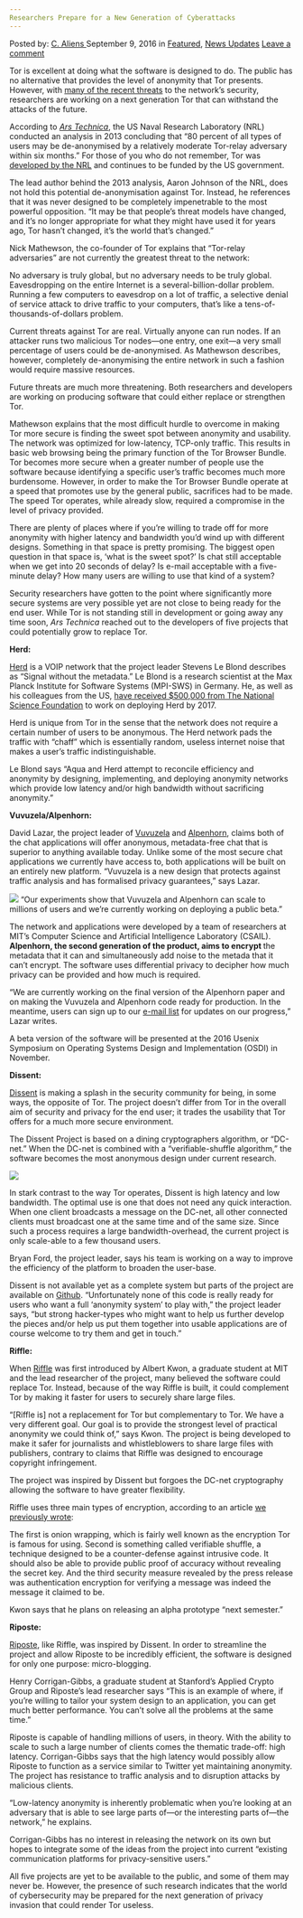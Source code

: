 ```yaml
---
Researchers Prepare for a New Generation of Cyberattacks
---
```

<article class="post-listing post-15378 post type-post status-publish format-standard has-post-thumbnail hentry  tag-building tag-cyberattacks tag-generation tag-prepare tag-researchers 
    <div class="post-inner">
        <span>Posted by: <a href="https://www.deepdotweb.com/author/caliens/" title="">C. Aliens </a></span>
    <span>September 9, 2016</span>
    <span>in <a href="https://www.deepdotweb.com/category/deepdot-news/" rel="category tag">Featured</a>, <a href="https://www.deepdotweb.com/category/news-updates/" rel="category tag">News Updates</a></span>
    <span><a href="https://www.deepdotweb.com/2016/09/09/researchers-prepare-new-generation-cyberattacks/#respond">Leave a comment</a></span>
    </p>
    <div class="clear"></div>
    <div class="entry">
    <p>Tor is excellent at doing what the software is designed to do. The public has no alternative that provides the level of anonymity that Tor presents. However, with <a href="https://www.deepdotweb.com/2016/07/07/researchers-found-over-100-snooping-tor-hsdir-relays/">many of the recent threats</a> to the network’s security, researchers are working on a next generation Tor that can withstand the attacks of the future.</p>
    <p>According to <a href="http://arstechnica.co.uk/security/2016/08/building-a-new-tor-that-withstands-next-generation-state-surveillance/"><em>Ars Technica</em></a>, the US Naval Research Laboratory (NRL) conducted an analysis in 2013 concluding that &#8220;80 percent of all types of users may be de-anonymised by a relatively moderate Tor-relay adversary within six months.&#8221; For those of you who do not remember, Tor was<a href="https://pando.com/2014/07/16/tor-spooks/"> developed by the NRL</a> and continues to be funded by the US government.</p>
    <p>The lead author behind the 2013 analysis, Aaron Johnson of the NRL, does not hold this potential de-anonymisation against Tor. Instead, he references that it was never designed to be completely impenetrable to the most powerful opposition. “It may be that people&#8217;s threat models have changed, and it&#8217;s no longer appropriate for what they might have used it for years ago, Tor hasn&#8217;t changed, it&#8217;s the world that&#8217;s changed.”</p>
    <p>Nick Mathewson, the co-founder of Tor explains that “Tor-relay adversaries” are not currently the greatest threat to the network:</p>
    <p>No adversary is truly global, but no adversary needs to be truly global. Eavesdropping on the entire Internet is a several-billion-dollar problem. Running a few computers to eavesdrop on a lot of traffic, a selective denial of service attack to drive traffic to your computers, that&#8217;s like a tens-of-thousands-of-dollars problem.</p>
    <p>Current threats against Tor are real. Virtually anyone can run nodes. If an attacker runs two malicious Tor nodes—one entry, one exit—a very small percentage of users could be de-anonymised. As Mathewson describes, however, completely de-anonymising the entire network in such a fashion would require massive resources.</p>
    <p>Future threats are much more threatening. Both researchers and developers are working on producing software that could either replace or strengthen Tor.</p>
    <p>Mathewson explains that the most difficult hurdle to overcome in making Tor more secure is finding the sweet spot between anonymity and usability. The network was optimized for low-latency, TCP-only traffic. This results in basic web browsing being the primary function of the Tor Browser Bundle. Tor becomes more secure when a greater number of people use the software because identifying a specific user’s traffic becomes much more burdensome. However, in order to make the Tor Browser Bundle operate at a speed that promotes use by the general public, sacrifices had to be made. The speed Tor operates, while already slow, required a compromise in the level of privacy provided.</p>
    <p>There are plenty of places where if you&#8217;re willing to trade off for more anonymity with higher latency and bandwidth you&#8217;d wind up with different designs. Something in that space is pretty promising. The biggest open question in that space is, &#8216;what is the sweet spot?&#8217; Is chat still acceptable when we get into 20 seconds of delay? Is e-mail acceptable with a five-minute delay? How many users are willing to use that kind of a system?</p>
    <p>Security researchers have gotten to the point where significantly more secure systems are very possible yet are not close to being ready for the end user. While Tor is not standing still in development or going away any time soon, <em>Ars Technica</em> reached out to the developers of five projects that could potentially grow to replace Tor.</p>
    <p><strong>Herd:</strong></p>
    <p><a href="https://www.mpi-sws.org/~stevens/pubs/sigcomm15.pdf">Herd</a> is a VOIP network that the project leader Stevens Le Blond describes as &#8220;Signal without the metadata.” Le Blond is a research scientist at the Max Planck Institute for Software Systems (MPI-SWS) in Germany. He, as well as his colleagues from the US, <a href="https://nsf.gov/awardsearch/showAward?AWD_ID=1618955&amp;HistoricalAwards=false">have received $500,000 from The National Science Foundation</a> to work on deploying Herd by 2017.</p>
    <p>Herd is unique from Tor in the sense that the network does not require a certain number of users to be anonymous. The Herd network pads the traffic with “chaff” which is essentially random, useless internet noise that makes a user’s traffic indistinguishable.</p>
    <p>Le Blond says &#8220;Aqua and Herd attempt to reconcile efficiency and anonymity by designing, implementing, and deploying anonymity networks which provide low latency and/or high bandwidth without sacrificing anonymity.&#8221;</p>
    <p><strong>Vuvuzela/Alpenhorn:</strong></p>
    <p>David Lazar, the project leader of <a href="https://vuvuzela.io/">Vuvuzela</a> and <a href="https://vuvuzela.io/alpenhorn_intro.pdf">Alpenhorn</a>, claims both of the chat applications will offer anonymous, metadata-free chat that is superior to anything available today. Unlike some of the most secure chat applications we currently have access to, both applications will be built on an entirely new platform. &#8220;Vuvuzela is a new design that protects against traffic analysis and has formalised privacy guarantees,” says Lazar.</p>
    <p><img class="wp-image-15379 aligncenter" src="https://www.deepdotweb.com/wp-content/uploads/2016/09/word-image-15.png" srcset="https://www.deepdotweb.com/wp-content/uploads/2016/09/word-image-15.png 640w, https://www.deepdotweb.com/wp-content/uploads/2016/09/word-image-15-300x211.png 300w" sizes="(max-width: 640px) 100vw, 640px"/> &#8220;Our experiments show that Vuvuzela and Alpenhorn can scale to millions of users and we&#8217;re currently working on deploying a public beta.&#8221;</p>
    <p>The network and applications were developed by a team of researchers at MIT&#8217;s Computer Science and Artificial Intelligence Laboratory (CSAIL). <strong>Alpenhorn, the second generation of the product, aims to encrypt </strong>the metadata that it can and simultaneously add noise to the metada that it can’t encrypt. The software uses differential privacy to decipher how much privacy can be provided and how much is required.</p>
    <p>&#8220;We are currently working on the final version of the Alpenhorn paper and on making the Vuvuzela and Alpenhorn code ready for production. In the meantime, users can sign up to our <a href="https://vuvuzela.io/">e-mail list</a> for updates on our progress,” Lazar writes.</p>
    <p>A beta version of the software will be presented at the 2016 Usenix Symposium on Operating Systems Design and Implementation (OSDI) in November.</p>
    <p><strong>Dissent:</strong></p>
    <p><a href="http://dedis.cs.yale.edu/dissent/">Dissent</a> is making a splash in the security community for being, in some ways, the opposite of Tor. The project doesn’t differ from Tor in the overall aim of security and privacy for the end user; it trades the usability that Tor offers for a much more secure environment.</p>
    <p>The Dissent Project is based on a dining cryptographers algorithm, or &#8220;DC-net.&#8221; When the DC-net is combined with a “verifiable-shuffle algorithm,” the software becomes the most anonymous design under current research.</p>
    <p><strong><img class="wp-image-15380" src="https://www.deepdotweb.com/wp-content/uploads/2016/09/word-image-16.png" srcset="https://www.deepdotweb.com/wp-content/uploads/2016/09/word-image-16.png 1772w, https://www.deepdotweb.com/wp-content/uploads/2016/09/word-image-16-300x91.png 300w, https://www.deepdotweb.com/wp-content/uploads/2016/09/word-image-16-1024x312.png 1024w" sizes="(max-width: 1772px) 100vw, 1772px"/></strong></p>
    <p>In stark contrast to the way Tor operates, Dissent is high latency and low bandwidth. The optimal use is one that does not need any quick interaction. When one client broadcasts a message on the DC-net, all other connected clients must broadcast one at the same time and of the same size. Since such a process requires a large bandwidth-overhead, the current project is only scale-able to a few thousand users.</p>
    <p>Bryan Ford, the project leader, says his team is working on a way to improve the efficiency of the platform to broaden the user-base.</p>
    <p>Dissent is not available yet as a complete system but parts of the project are available on <a href="https://github.com/DeDiS/Dissent">Github</a>. &#8220;Unfortunately none of this code is really ready for users who want a full ‘anonymity system’ to play with,&#8221; the project leader says, &#8220;but strong hacker-types who might want to help us further develop the pieces and/or help us put them together into usable applications are of course welcome to try them and get in touch.&#8221;</p>
    <p><strong>Riffle:</strong></p>
    <p>When <a href="https://people.csail.mit.edu/devadas/pubs/riffle.pdf">Riffle</a> was first introduced by Albert Kwon, a graduate student at MIT and the lead researcher of the project, many believed the software could replace Tor. Instead, because of the way Riffle is built, it could complement Tor by making it faster for users to securely share large files.</p>
    <p>&#8220;[Riffle is] not a replacement for Tor but complementary to Tor. We have a very different goal. Our goal is to provide the strongest level of practical anonymity we could think of,” says Kwon. The project is being developed to make it safer for journalists and whistleblowers to share large files with publishers, contrary to claims that Riffle was designed to encourage copyright infringement.</p>
    <p>The project was inspired by Dissent but forgoes the DC-net cryptography allowing the software to have greater flexibility.</p>
    <p>Riffle uses three main types of encryption, according to an article <a href="https://www.deepdotweb.com/2016/07/12/researchers-develop-anonymous-network-thats-faster-safer-tor/">we previously wrote</a>:</p>
    <p>The first is onion wrapping, which is fairly well known as the encryption Tor is famous for using. Second is something called verifiable shuffle, a technique designed to be a counter-defense against intrusive code. It should also be able to provide public proof of accuracy without revealing the secret key. And the third security measure revealed by the press release was authentication encryption for verifying a message was indeed the message it claimed to be.</p>
    <p>Kwon says that he plans on releasing an alpha prototype “next semester.”</p>
    <p><strong>Riposte:</strong></p>
    <p><a href="http://www.scs.stanford.edu/~dm/home/papers/corrigan-gibbs:riposte.pdf">Riposte</a>, like Riffle, was inspired by Dissent. In order to streamline the project and allow Riposte to be incredibly efficient, the software is designed for only one purpose: micro-blogging.</p>
    <p>Henry Corrigan-Gibbs, a graduate student at Stanford&#8217;s Applied Crypto Group and Riposte’s lead researcher says &#8220;This is an example of where, if you&#8217;re willing to tailor your system design to an application, you can get much better performance. You can&#8217;t solve all the problems at the same time.&#8221;</p>
    <p>Riposte is capable of handling millions of users, in theory. With the ability to scale to such a large number of clients comes the thematic trade-off: high latency. Corrigan-Gibbs says that the high latency would possibly allow Riposte to function as a service similar to Twitter yet maintaining anonymity. The project has resistance to traffic analysis and to disruption attacks by malicious clients.</p>
    <p>&#8220;Low-latency anonymity is inherently problematic when you&#8217;re looking at an adversary that is able to see large parts of—or the interesting parts of—the network,&#8221; he explains.</p>
    <p>Corrigan-Gibbs has no interest in releasing the network on its own but hopes to integrate some of the ideas from the project into current “existing communication platforms for privacy-sensitive users.”</p>
    <p>All five projects are yet to be available to the public, and some of them may never be. However, the presence of such research indicates that the world of cybersecurity may be prepared for the next generation of privacy invasion that could render Tor useless.</p>
    </div>
    <span style="display:none"><a href="https://www.deepdotweb.com/tag/building/" rel="tag">building</a> <a href="https://www.deepdotweb.com/tag/cyberattacks/" rel="tag">cyberattacks</a> <a href="https://www.deepdotweb.com/tag/generation/" rel="tag">generation</a> <a href="https://www.deepdotweb.com/tag/prepare/" rel="tag">prepare</a> <a href="https://www.deepdotweb.com/tag/researchers/" rel="tag">researchers</a> <a href="https://www.deepdotweb.com/tag/tor/" rel="tag">tor</a></span> <span style="display:none" class="updated">2016-09-09</span>
    <div style="display:none" class="vcard author" itemprop="author" itemscope itemtype="http://schema.org/Person"><strong class="fn" itemprop="name"><a href="https://www.deepdotweb.com/author/caliens/" title="Posts by C. Aliens" rel="author">C. Aliens</a></strong></div>
    </div>
</article>

